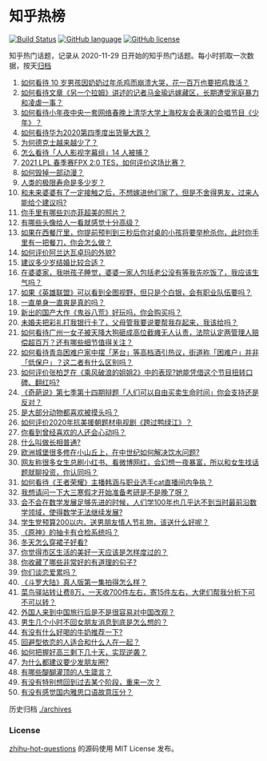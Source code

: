 # 知乎热榜
[![Build Status](https://github.com/ToWeLong/zhihu-hot-questions/workflows/CI/badge.svg)](https://github.com/ToWeLong/zhihu-hot-questions/actions)
[![GitHub language](https://img.shields.io/badge/language-golang-orange.svg)](https://golang.org/)
[![GitHub license](https://img.shields.io/github/license/ToWeLong/zhihu-hot-questions)](https://github.com/ToWeLong/zhihu-hot-questions/blob/main/LICENSE)

知乎热门话题，记录从 2020-11-29 日开始的知乎热门话题。每小时抓取一次数据，按天[归档](./archives)

<!-- BEGIN -->

1. [如何看待 10 岁男孩因奶奶过年杀鸡而崩溃大哭，花一百万也要把鸡救活？](https://www.zhihu.com/question/442811742)
1. [如何看待文章《另一个拉姆》讲述的记者马金瑜远嫁藏区，长期遭受家庭暴力和凌虐一事？](https://www.zhihu.com/question/443154151)
1. [如何看待小年夜中央一套网络春晚上清华大学上海校友会表演的合唱节目《少年》？](https://www.zhihu.com/question/442905594)
1. [如何看待华为2020第四季度出货量大跌？](https://www.zhihu.com/question/442259690)
1. [为何德克士越来越少了？](https://www.zhihu.com/question/321467749)
1. [怎么看待「人人影视字幕组」14 人被捕？](https://www.zhihu.com/question/442667356)
1. [2021 LPL 春季赛FPX 2:0 TES，如何评价这场比赛？](https://www.zhihu.com/question/443184853)
1. [如何毁掉一部动漫？](https://www.zhihu.com/question/438413599)
1. [人类的极限寿命是多少岁？](https://www.zhihu.com/question/441028220)
1. [和未来婆婆有了一定接触之后，不想嫁进他们家了，但是不舍得男友，过来人能给个建议吗?](https://www.zhihu.com/question/442344424)
1. [你手里有哪些刘亦菲超美的照片？](https://www.zhihu.com/question/52207355)
1. [有哪些头像给人一看就感觉十分高级？](https://www.zhihu.com/question/441459020)
1. [如果在西餐厅里，你提前预判到三秒后你对桌的小孩将要举枪杀你，此时你手里有一把餐刀，你会怎么做？](https://www.zhihu.com/question/432745799)
1. [如何评价阿兰达瓦卓玛的外貌?](https://www.zhihu.com/question/270574192)
1. [建议多少岁结婚比较合适？](https://www.zhihu.com/question/441499184)
1. [在婆婆家，我哄孩子睡觉，婆婆一家人包括老公没有等我先吃饭了，我应该生气吗？](https://www.zhihu.com/question/424718566)
1. [如果《英雄联盟》可以看到全图视野，但只是个白银，会有职业队伍要吗？](https://www.zhihu.com/question/442642942)
1. [一直单身一直爽是真的吗？](https://www.zhihu.com/question/330412814)
1. [新出的国产大作《鬼谷八荒》好玩吗，你会购买吗？](https://www.zhihu.com/question/442267375)
1. [未婚夫把彩礼打我银行卡了，父母管我要说要帮我存起来，我该给吗？](https://www.zhihu.com/question/442994514)
1. [如何看待广州一女子被天降大狗砸成高位截瘫无人认责，法院认定两管理人赔偿超百万？还有哪些细节值得关注？](https://www.zhihu.com/question/443024140)
1. [如何看待青岛困难户家中摆「茅台」等高档酒引热议，街道称「困难户」并非「低保户」？这二者有什么区别吗？](https://www.zhihu.com/question/442993579)
1. [如何评价张柏芝在《乘风破浪的姐姐2》中的表现?她能凭借这个节目扭转口碑、翻红吗?](https://www.zhihu.com/question/440703299)
1. [《奇葩说》第七季第十四期辩题「人们可以自由买卖生命时间」你会支持还是反对？](https://www.zhihu.com/question/442917510)
1. [是大部分动物都喜欢被摸头吗？](https://www.zhihu.com/question/442523187)
1. [如何评价2020年抗美援朝题材电视剧《跨过鸭绿江》？](https://www.zhihu.com/question/436744258)
1. [你看到曾经喜欢的人还会心动吗？](https://www.zhihu.com/question/439332766)
1. [什么叫做长相普通?](https://www.zhihu.com/question/351006112)
1. [欧洲城堡很多修在小山丘上，在中世纪如何解决饮水问题?](https://www.zhihu.com/question/317646235)
1. [网友称很多女生总刷小红书、看微博网红，会幻想一夜暴富，所以和女生找话题就聊投资，你认同吗？](https://www.zhihu.com/question/443083852)
1. [如何看待《王者荣耀》主播韩涵与职业选手cat直播间内争执？](https://www.zhihu.com/question/442893588)
1. [我想请问一下大三寒假才开始准备考研是不是晚了呀？](https://www.zhihu.com/question/435873246)
1. [会不会在数学发展足够先进的时候，人们学100年也几乎达不到当时最前沿数学领域，使得数学无法继续发展?](https://www.zhihu.com/question/437041378)
1. [学生党预算200以内，送男朋友情人节礼物，该送什么好呢？](https://www.zhihu.com/question/368681572)
1. [《原神》的抽卡有仓检系统吗？](https://www.zhihu.com/question/440397050)
1. [冬天怎么穿裙子好看?](https://www.zhihu.com/question/36487818)
1. [你觉得市区生活的美好一天应该是怎样度过的？](https://www.zhihu.com/question/443047423)
1. [你收藏了哪些非常好的有道理的句子?](https://www.zhihu.com/question/434108029)
1. [你们谈恋爱累吗？](https://www.zhihu.com/question/399471584)
1. [《斗罗大陆》真人版第一集拍得怎么样？](https://www.zhihu.com/question/442984903)
1. [菜鸟驿站转让费8万，一天收700件左右，寄15件左右，大佬们帮我分析下可不可以转？](https://www.zhihu.com/question/435352953)
1. [外国人来到中国旅行后是不是很容易对中国改观？](https://www.zhihu.com/question/437856634)
1. [男生几个小时不回女朋友消息到底是怎么想的？](https://www.zhihu.com/question/265396838)
1. [有没有什么好喝的牛奶推荐一下?](https://www.zhihu.com/question/441783315)
1. [回避型依恋的人适合和什么人在一起？](https://www.zhihu.com/question/365927236)
1. [如何把握好高三剩下几十天，实现逆袭？](https://www.zhihu.com/question/389647857)
1. [为什么都建议要少发朋友圈?](https://www.zhihu.com/question/442335363)
1. [有哪些醍醐灌顶的人生箴言？](https://www.zhihu.com/question/294365165)
1. [有没有特别想回到过去某个阶段，重来一次？](https://www.zhihu.com/question/441655916)
1. [有没有感觉国内雅思口语故意压分？](https://www.zhihu.com/question/54893717)

<!-- END -->

历史归档 [./archives](./archives)


### License
[zhihu-hot-questions](https://github.com/towelong/zhihu-hot-questions) 的源码使用 MIT License 发布。